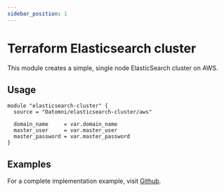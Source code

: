 ```yaml
---
sidebar_position: 1
---
```


# Terraform Elasticsearch cluster

This module creates a simple, single node ElasticSearch cluster on AWS.

## Usage

```
module "elasticsearch-cluster" {
  source = "Datomni/elasticsearch-cluster/aws"
  
  domain_name     = var.domain_name
  master_user     = var.master_user
  master_password = var.master_password
}
```

## Examples

For a complete implementation example, visit [Github](https://github.com/Datomni/terraform-aws-elasticsearch-cluster/tree/main/examples/complete). 

